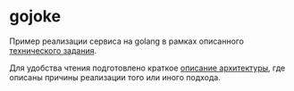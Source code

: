 # gojoke

Пример реализации сервиса на golang в рамках описанного [технического задания](TOR.md).

Для удобства чтения подготовлено краткое [описание архитектуры](ARCHITECTURE.md), где описаны причины реализации того или иного подхода.
